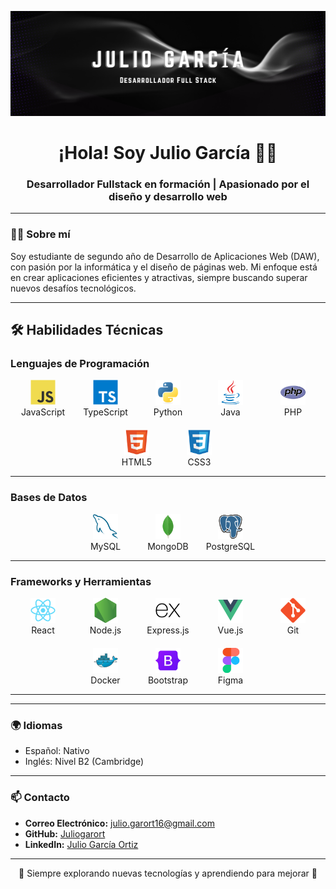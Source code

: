 <!-- Banner -->
<p align="center">
  <img src="JulioGarcía.png" alt="Banner_JGO">
</p>

<h1 align="center">¡Hola! Soy Julio García 🖖🏼</h1>
<h3 align="center">Desarrollador Fullstack en formación | Apasionado por el diseño y desarrollo web</h3>

---

### 👨‍💻 **Sobre mí**
Soy estudiante de segundo año de Desarrollo de Aplicaciones Web (DAW), con pasión por la informática y el diseño de páginas web. Mi enfoque está en crear aplicaciones eficientes y atractivas, siempre buscando superar nuevos desafíos tecnológicos.

---
## 🛠️ Habilidades Técnicas

### Lenguajes de Programación
<div style="display: flex; flex-direction: row; flex-wrap: wrap; gap: 20px; justify-content: center; align-items: center;">
  <div style="text-align: center; width: 80px;">
    <img src="https://raw.githubusercontent.com/devicons/devicon/master/icons/javascript/javascript-original.svg" alt="JavaScript" width="40" height="40">
    <div>JavaScript</div>
  </div>
  <div style="text-align: center; width: 80px;">
    <img src="https://raw.githubusercontent.com/devicons/devicon/master/icons/typescript/typescript-original.svg" alt="TypeScript" width="40" height="40">
    <div>TypeScript</div>
  </div>
  <div style="text-align: center; width: 80px;">
    <img src="https://raw.githubusercontent.com/devicons/devicon/master/icons/python/python-original.svg" alt="Python" width="40" height="40">
    <div>Python</div>
  </div>
  <div style="text-align: center; width: 80px;">
    <img src="https://raw.githubusercontent.com/devicons/devicon/master/icons/java/java-original.svg" alt="Java" width="40" height="40">
    <div>Java</div>
  </div>
  <div style="text-align: center; width: 80px;">
    <img src="https://raw.githubusercontent.com/devicons/devicon/master/icons/php/php-original.svg" alt="PHP" width="40" height="40">
    <div>PHP</div>
  </div>
  <div style="text-align: center; width: 80px;">
    <img src="https://raw.githubusercontent.com/devicons/devicon/master/icons/html5/html5-original.svg" alt="HTML5" width="40" height="40">
    <div>HTML5</div>
  </div>
  <div style="text-align: center; width: 80px;">
    <img src="https://raw.githubusercontent.com/devicons/devicon/master/icons/css3/css3-original.svg" alt="CSS3" width="40" height="40">
    <div>CSS3</div>
  </div>
</div>

---

### Bases de Datos
<div style="display: flex; flex-wrap: wrap; gap: 20px; justify-content: center; align-items: center;">
  <div style="text-align: center; width: 80px;">
    <img src="https://raw.githubusercontent.com/devicons/devicon/master/icons/mysql/mysql-original.svg" alt="MySQL" width="40" height="40">
    <div>MySQL</div>
  </div>
  <div style="text-align: center; width: 80px;">
    <img src="https://raw.githubusercontent.com/devicons/devicon/master/icons/mongodb/mongodb-original.svg" alt="MongoDB" width="40" height="40">
    <div>MongoDB</div>
  </div>
  <div style="text-align: center; width: 80px;">
    <img src="https://raw.githubusercontent.com/devicons/devicon/master/icons/postgresql/postgresql-original.svg" alt="PostgreSQL" width="40" height="40">
    <div>PostgreSQL</div>
  </div>
</div>

---

### Frameworks y Herramientas
<div style="display: flex; flex-wrap: wrap; gap: 20px; justify-content: center; align-items: center;">
  <div style="text-align: center; width: 80px;">
    <img src="https://raw.githubusercontent.com/devicons/devicon/master/icons/react/react-original.svg" alt="React" width="40" height="40">
    <div>React</div>
  </div>
  <div style="text-align: center; width: 80px;">
    <img src="https://raw.githubusercontent.com/devicons/devicon/master/icons/nodejs/nodejs-original.svg" alt="Node.js" width="40" height="40">
    <div>Node.js</div>
  </div>
  <div style="text-align: center; width: 80px;">
    <img src="https://raw.githubusercontent.com/devicons/devicon/master/icons/express/express-original.svg" alt="Express.js" width="40" height="40">
    <div>Express.js</div>
  </div>
  <div style="text-align: center; width: 80px;">
    <img src="https://raw.githubusercontent.com/devicons/devicon/master/icons/vuejs/vuejs-original.svg" alt="Vue.js" width="40" height="40">
    <div>Vue.js</div>
  </div>
  <div style="text-align: center; width: 80px;">
    <img src="https://raw.githubusercontent.com/devicons/devicon/master/icons/git/git-original.svg" alt="Git" width="40" height="40">
    <div>Git</div>
  </div>
  <div style="text-align: center; width: 80px;">
    <img src="https://raw.githubusercontent.com/devicons/devicon/master/icons/docker/docker-original.svg" alt="Docker" width="40" height="40">
    <div>Docker</div>
  </div>
  <div style="text-align: center; width: 80px;">
    <img src="https://raw.githubusercontent.com/devicons/devicon/master/icons/bootstrap/bootstrap-original.svg" alt="Bootstrap" width="40" height="40">
    <div>Bootstrap</div>
  </div>
  <div style="text-align: center; width: 80px;">
    <img src="https://raw.githubusercontent.com/devicons/devicon/master/icons/figma/figma-original.svg" alt="Figma" width="40" height="40">
    <div>Figma</div>
  </div>
</div>

---





---

### 🌍 **Idiomas**
- Español: Nativo  
- Inglés: Nivel B2 (Cambridge)

---

### 📫 **Contacto**
- **Correo Electrónico:** julio.garort16@gmail.com  
- **GitHub:** [Juliogarort](https://github.com/Juliogarort)  
- **LinkedIn:** [Julio García Ortiz](https://www.linkedin.com/in/julio-garc%C3%ADa-ortiz-742012237/)  

---

<p align="center">
  🚀 Siempre explorando nuevas tecnologías y aprendiendo para mejorar 🌟
</p>
